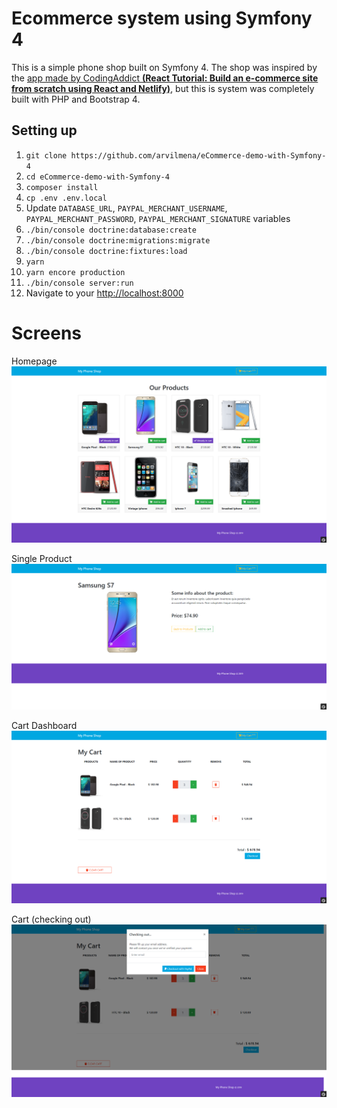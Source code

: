 # Ecommerce system using Symfony 4

This is a simple phone shop built on Symfony 4. The shop was inspired by the [app made by CodingAddict __(React Tutorial: Build an e-commerce site from scratch using React and Netlify)__](https://www.youtube.com/watch?v=wPQ1-33teR4), but this is system was completely built with PHP and Bootstrap 4.

## Setting up

1. ```git clone https://github.com/arvilmena/eCommerce-demo-with-Symfony-4```
2. ```cd eCommerce-demo-with-Symfony-4```
3. ```composer install```
4. ```cp .env .env.local```
5. Update `DATABASE_URL`, `PAYPAL_MERCHANT_USERNAME`, `PAYPAL_MERCHANT_PASSWORD`, `PAYPAL_MERCHANT_SIGNATURE` variables
6. ```./bin/console doctrine:database:create```
7. ```./bin/console doctrine:migrations:migrate```
8. ```./bin/console doctrine:fixtures:load```
9. ```yarn```
10. ```yarn encore production```
11. ```./bin/console server:run```
12. Navigate to your [http://localhost:8000](http://localhost:8000)

# Screens

Homepage
![Homepage](/docs/images/home.png)

Single Product
![Single Product](/docs/images/single-product.png)

Cart Dashboard
![Cart Dashboard](/docs/images/cart.png)

Cart (checking out)
![Cart Dashboard](/docs/images/cart-checking-out.png)
